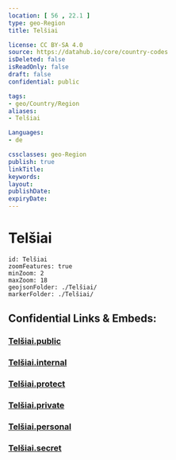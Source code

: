 ```yaml
---
location: [ 56 , 22.1 ] 
type: geo-Region
title: Telšiai

license: CC BY-SA 4.0
source: https://datahub.io/core/country-codes
isDeleted: false
isReadOnly: false
draft: false
confidential: public

tags:
- geo/Country/Region
aliases:
- Telšiai

Languages:
- de

cssclasses: geo-Region
publish: true
linkTitle: 
keywords: 
layout: 
publishDate: 
expiryDate: 
---
```


# Telšiai

```leaflet
id: Telšiai
zoomFeatures: true 
minZoom: 2 
maxZoom: 18
geojsonFolder: ./Telšiai/
markerFolder: ./Telšiai/
```


## Confidential Links & Embeds: 

### [Telšiai.public](/_public/\Earth\Continent\Europe\Europe~North\Lithuania\Counties~LithuaniaTelšiai.public.md) 

### [Telšiai.internal](/_internal/\Earth\Continent\Europe\Europe~North\Lithuania\Counties~LithuaniaTelšiai.internal.md) 

### [Telšiai.protect](/_protect/\Earth\Continent\Europe\Europe~North\Lithuania\Counties~LithuaniaTelšiai.protect.md) 

### [Telšiai.private](/_private/\Earth\Continent\Europe\Europe~North\Lithuania\Counties~LithuaniaTelšiai.private.md) 

### [Telšiai.personal](/_personal/\Earth\Continent\Europe\Europe~North\Lithuania\Counties~LithuaniaTelšiai.personal.md) 

### [Telšiai.secret](/_secret/\Earth\Continent\Europe\Europe~North\Lithuania\Counties~LithuaniaTelšiai.secret.md)


